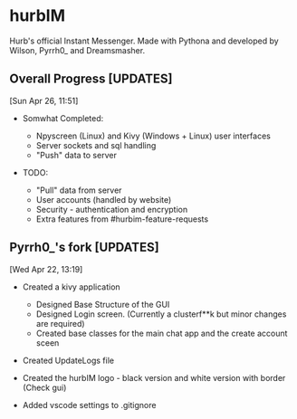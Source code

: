 # hurbIM
Hurb's official Instant Messenger. Made with Pythona and developed by Wilson, Pyrrh0_ and Dreamsmasher.

## Overall Progress [UPDATES]
[Sun Apr 26, 11:51]

- Somwhat Completed:
    - Npyscreen (Linux) and Kivy (Windows + Linux) user interfaces
    - Server sockets and sql handling
    - "Push" data to server

- TODO:
    - "Pull" data from server
    - User accounts (handled by website)
    - Security -  authentication and encryption
    - Extra features from #hurbim-feature-requests

## Pyrrh0_'s fork [UPDATES]
[Wed Apr 22, 13:19]

- Created a kivy application       
    - Designed Base Structure of the GUI    
    - Designed Login screen. (Currently a clusterf**k but minor changes are required)     
    - Created base classes for the main chat app and the create account sceen        

- Created UpdateLogs file
- Created the hurbIM logo - black version and white version with border (Check gui)   
- Added vscode settings to .gitignore
